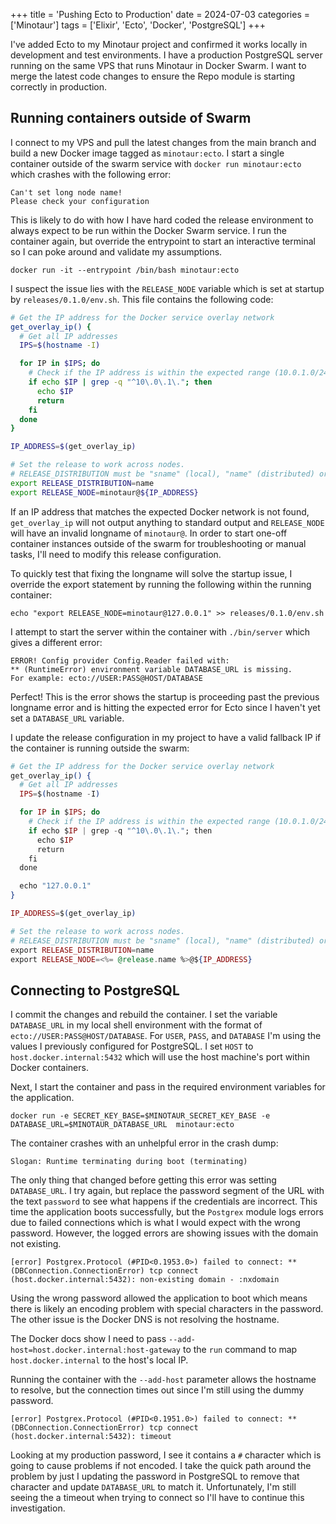 +++
title = 'Pushing Ecto to Production'
date = 2024-07-03
categories = ['Minotaur']
tags = ['Elixir', 'Ecto', 'Docker', 'PostgreSQL']
+++

I've added Ecto to my Minotaur project and confirmed it works locally in development and test environments.
I have a production PostgreSQL server running on the same VPS that runs Minotaur in Docker Swarm.
I want to merge the latest code changes to ensure the Repo module is starting correctly in production.

## Running containers outside of Swarm

I connect to my VPS and pull the latest changes from the main branch and build a new Docker image tagged as `minotaur:ecto`.
I start a single container outside of the swarm service with `docker run minotaur:ecto` which crashes with the following error:
```
Can't set long node name!
Please check your configuration
```

This is likely to do with how I have hard coded the release environment to always expect to be run within the Docker Swarm service.
I run the container again, but override the entrypoint to start an interactive terminal so I can poke around and validate my assumptions.
```
docker run -it --entrypoint /bin/bash minotaur:ecto
```

I suspect the issue lies with the `RELEASE_NODE` variable which is set at startup by `releases/0.1.0/env.sh`.
This file contains the following code:
```bash
# Get the IP address for the Docker service overlay network
get_overlay_ip() {
  # Get all IP addresses
  IPS=$(hostname -I)

  for IP in $IPS; do
    # Check if the IP address is within the expected range (10.0.1.0/24)
    if echo $IP | grep -q "^10\.0\.1\."; then
      echo $IP
      return
    fi
  done
}

IP_ADDRESS=$(get_overlay_ip)

# Set the release to work across nodes.
# RELEASE_DISTRIBUTION must be "sname" (local), "name" (distributed) or "none".
export RELEASE_DISTRIBUTION=name
export RELEASE_NODE=minotaur@${IP_ADDRESS}
```

If an IP address that matches the expected Docker network is not found, `get_overlay_ip` will not output anything to standard output and `RELEASE_NODE` will have an invalid longname of `minotaur@`.
In order to start one-off container instances outside of the swarm for troubleshooting or manual tasks, I'll need to modify this release configuration.

To quickly test that fixing the longname will solve the startup issue, I override the export statement by running the following within the running container:
```
echo "export RELEASE_NODE=minotaur@127.0.0.1" >> releases/0.1.0/env.sh
```

I attempt to start the server within the container with `./bin/server` which gives a different error:
```
ERROR! Config provider Config.Reader failed with:
** (RuntimeError) environment variable DATABASE_URL is missing.
For example: ecto://USER:PASS@HOST/DATABASE
```

Perfect!
This is the error shows the startup is proceeding past the previous longname error and is hitting the expected error for Ecto since I haven't yet set a `DATABASE_URL` variable.

I update the release configuration in my project to have a valid fallback IP if the container is running outside the swarm:
```ex hl_lines=[13,14]
# Get the IP address for the Docker service overlay network
get_overlay_ip() {
  # Get all IP addresses
  IPS=$(hostname -I)

  for IP in $IPS; do
    # Check if the IP address is within the expected range (10.0.1.0/24)
    if echo $IP | grep -q "^10\.0\.1\."; then
      echo $IP
      return
    fi
  done

  echo "127.0.0.1"
}

IP_ADDRESS=$(get_overlay_ip)

# Set the release to work across nodes.
# RELEASE_DISTRIBUTION must be "sname" (local), "name" (distributed) or "none".
export RELEASE_DISTRIBUTION=name
export RELEASE_NODE=<%= @release.name %>@${IP_ADDRESS}
```

## Connecting to PostgreSQL

I commit the changes and rebuild the container.
I set the variable `DATABASE_URL` in my local shell environment with the format of `ecto://USER:PASS@HOST/DATABASE`.
For `USER`, `PASS`, and `DATABASE` I'm using the values I previously configured for PostgreSQL.
I set `HOST` to `host.docker.internal:5432` which will use the host machine's port within Docker containers.

Next, I start the container and pass in the required environment variables for the application.
```
docker run -e SECRET_KEY_BASE=$MINOTAUR_SECRET_KEY_BASE -e DATABASE_URL=$MINOTAUR_DATABASE_URL  minotaur:ecto
```

The container crashes with an unhelpful error in the crash dump:
```
Slogan: Runtime terminating during boot (terminating)
```

The only thing that changed before getting this error was setting `DATABASE_URL`.
I try again, but replace the password segment of the URL with the text `password` to see what happens if the credentials are incorrect.
This time the application boots successfully, but the `Postgrex` module logs errors due to failed connections which is what I would expect with the wrong password.
However, the logged errors are showing issues with the domain not existing.
```
[error] Postgrex.Protocol (#PID<0.1953.0>) failed to connect: ** (DBConnection.ConnectionError) tcp connect (host.docker.internal:5432): non-existing domain - :nxdomain
```

Using the wrong password allowed the application to boot which means there is likely an encoding problem with special characters in the password.
The other issue is the Docker DNS is not resolving the hostname.

The Docker docs show I need to pass `--add-host=host.docker.internal:host-gateway` to the `run` command to map `host.docker.internal` to the host's local IP.

Running the container with the `--add-host` parameter allows the hostname to resolve, but the connection times out since I'm still using the dummy password.
```
[error] Postgrex.Protocol (#PID<0.1951.0>) failed to connect: ** (DBConnection.ConnectionError) tcp connect (host.docker.internal:5432): timeout
```

Looking at my production password, I see it contains a `#` character which is going to cause problems if not encoded.
I take the quick path around the problem by just I updating the password in PostgreSQL to remove that character and update `DATABASE_URL` to match it.
Unfortunately, I'm still seeing the a timeout when trying to connect so I'll have to continue this investigation.


